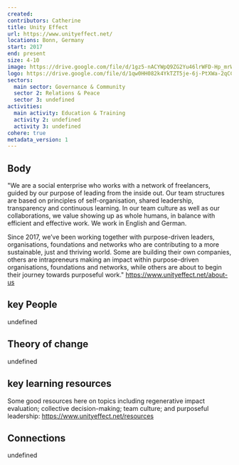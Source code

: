 ```yaml
---
created:
contributors: Catherine
title: Unity Effect
url: https://www.unityeffect.net/
locations: Bonn, Germany
start: 2017
end: present
size: 4-10
image: https://drive.google.com/file/d/1gz5-nACYWpQ9ZG2Yu46lrWFD-Hp_mrWo/view?usp=drive_link
logo: https://drive.google.com/file/d/1qw0HH082k4YkTZT5je-6j-PtXWa-2qCC/view?usp=drive_link
sectors:
  main sector: Governance & Community
  sector 2: Relations & Peace
  sector 3: undefined
activities: 
  main activity: Education & Training
  activity 2: undefined
  activity 3: undefined
cohere: true
metadata_version: 1
---
```



## Body

"We are a social enterprise who works with a network of freelancers, guided by our purpose of leading from the inside out. Our team structures are based on principles of self-organisation, shared leadership, transparency and continuous learning. In our team culture as well as our collaborations, we value showing up as whole humans, in balance with efficient and effective work. We work in English and German.

Since 2017, we’ve been working together with purpose-driven leaders, organisations, foundations and networks who are contributing to a more sustainable, just and thriving world. Some are building their own companies, others are intrapreneurs making an impact within purpose-driven organisations, foundations and networks, while others are about to begin their journey towards purposeful work."
https://www.unityeffect.net/about-us 

## key People

undefined

## Theory of change

undefined

## key learning resources

Some good resources here on topics including regenerative impact evaluation; collective decision-making; team culture; and purposeful leadership: https://www.unityeffect.net/resources 

## Connections

undefined

